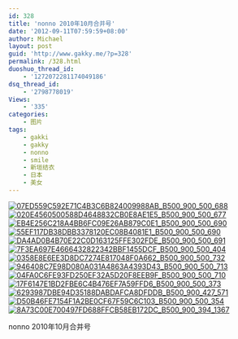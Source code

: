 ```yaml
---
id: 328
title: 'nonno 2010年10月合并号'
date: '2012-09-11T07:59:59+08:00'
author: Michael
layout: post
guid: 'http://www.gakky.me/?p=328'
permalink: /328.html
duoshuo_thread_id:
    - '1272072281174049186'
dsq_thread_id:
    - '2798778019'
Views:
    - '335'
categories:
    - 图片
tags:
    - gakki
    - gakky
    - nonno
    - smile
    - 新垣结衣
    - 日本
    - 美女
---
```


[![07ED559C592E71C4B3C6B824009988AB_B500_900_500_688](http://www.yui-aragaki.org/wp-content/uploads/img/07ED559C592E71C4B3C6B824009988AB_B500_900_500_688.jpeg)](http://www.yui-aragaki.org/wp-content/uploads/img/07ED559C592E71C4B3C6B824009988AB_B1280_1280_929_1280.jpeg) [![020E4560500588D4648832CB0E8AE1E5_B500_900_500_677](http://www.yui-aragaki.org/wp-content/uploads/img/020E4560500588D4648832CB0E8AE1E5_B500_900_500_677.jpeg)](http://www.yui-aragaki.org/wp-content/uploads/img/020E4560500588D4648832CB0E8AE1E5_B1280_1280_1180_1600.jpeg) [![EB4E256C218A4BB6FC09E26AB879C0E1_B500_900_500_690](http://www.yui-aragaki.org/wp-content/uploads/img/EB4E256C218A4BB6FC09E26AB879C0E1_B500_900_500_690.jpeg)](http://www.yui-aragaki.org/wp-content/uploads/img/EB4E256C218A4BB6FC09E26AB879C0E1_B1280_1280_869_1200.jpeg) [![55EF117DB38DBB3378120EC08B4081E1_B500_900_500_690](http://www.yui-aragaki.org/wp-content/uploads/img/55EF117DB38DBB3378120EC08B4081E1_B500_900_500_690.jpeg)](http://www.yui-aragaki.org/wp-content/uploads/img/55EF117DB38DBB3378120EC08B4081E1_B1280_1280_869_1200.jpeg) [![DA4AD0B4B70E22C0D163125FFE302FDE_B500_900_500_691](http://www.yui-aragaki.org/wp-content/uploads/img/DA4AD0B4B70E22C0D163125FFE302FDE_B500_900_500_691.jpeg)](http://www.yui-aragaki.org/wp-content/uploads/img/DA4AD0B4B70E22C0D163125FFE302FDE_B1280_1280_868_1200.jpeg) [![7F3EA697E4666432822342BBF1455DCF_B500_900_500_404](http://www.yui-aragaki.org/wp-content/uploads/img/7F3EA697E4666432822342BBF1455DCF_B500_900_500_404.jpeg)](http://www.yui-aragaki.org/wp-content/uploads/img/7F3EA697E4666432822342BBF1455DCF_B1280_1280_570_461.jpeg) [![0358E8E6EE3D8DC7274E817048F0A662_B500_900_500_732](http://www.yui-aragaki.org/wp-content/uploads/img/0358E8E6EE3D8DC7274E817048F0A662_B500_900_500_732.jpeg)](http://www.yui-aragaki.org/wp-content/uploads/img/0358E8E6EE3D8DC7274E817048F0A662_B1280_1280_819_1200.jpeg) [![946408C7E98D080A031A4863A4393D43_B500_900_500_713](http://www.yui-aragaki.org/wp-content/uploads/img/946408C7E98D080A031A4863A4393D43_B500_900_500_713.jpeg)](http://www.yui-aragaki.org/wp-content/uploads/img/946408C7E98D080A031A4863A4393D43_B1280_1280_841_1200.jpeg) [![04FA0C6FE93FD250EF32A5D20F8EEB9F_B500_900_500_710](http://www.yui-aragaki.org/wp-content/uploads/img/04FA0C6FE93FD250EF32A5D20F8EEB9F_B500_900_500_710.jpeg)](http://www.yui-aragaki.org/wp-content/uploads/img/04FA0C6FE93FD250EF32A5D20F8EEB9F_B1280_1280_845_1200.jpeg) [![17F6147E1BD2FBE6C4B476EF7A59FFD6_B500_900_500_373](http://www.yui-aragaki.org/wp-content/uploads/img/17F6147E1BD2FBE6C4B476EF7A59FFD6_B500_900_500_373.jpeg)](http://www.yui-aragaki.org/wp-content/uploads/img/17F6147E1BD2FBE6C4B476EF7A59FFD6_B1280_1280_570_426.jpeg) [![6293987DBE94D35188DABDAFCA8DFDDB_B500_900_427_571](http://www.yui-aragaki.org/wp-content/uploads/img/6293987DBE94D35188DABDAFCA8DFDDB_B500_900_427_571.jpeg)](http://www.yui-aragaki.org/wp-content/uploads/img/6293987DBE94D35188DABDAFCA8DFDDB_B1280_1280_427_571.jpeg) [![D50B46FE7154F1A2BE0CF67F59C6C103_B500_900_500_354](http://www.yui-aragaki.org/wp-content/uploads/img/D50B46FE7154F1A2BE0CF67F59C6C103_B500_900_500_354.jpeg)](http://www.yui-aragaki.org/wp-content/uploads/img/D50B46FE7154F1A2BE0CF67F59C6C103_B1280_1280_1280_907.jpeg) [![8A73C00E700497FD688FFCB58EB172DC_B500_900_394_1367](http://www.yui-aragaki.org/wp-content/uploads/img/8A73C00E700497FD688FFCB58EB172DC_B500_900_394_1367.jpeg)](http://www.yui-aragaki.org/wp-content/uploads/img/8A73C00E700497FD688FFCB58EB172DC_B1280_1280_394_1367.jpeg)

nonno 2010年10月合并号